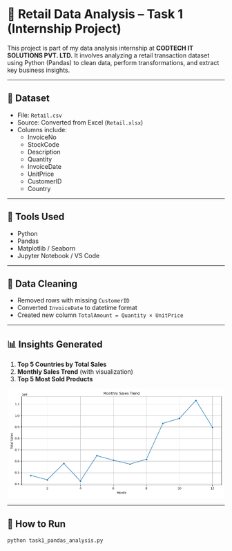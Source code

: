 # 🛒 Retail Data Analysis – Task 1 (Internship Project)

This project is part of my data analysis internship at **CODTECH IT SOLUTIONS PVT. LTD.** It involves analyzing a retail transaction dataset using Python (Pandas) to clean data, perform transformations, and extract key business insights.

---

## 📁 Dataset

- File: `Retail.csv`
- Source: Converted from Excel (`Retail.xlsx`)
- Columns include:
  - InvoiceNo
  - StockCode
  - Description
  - Quantity
  - InvoiceDate
  - UnitPrice
  - CustomerID
  - Country

---

## 🔧 Tools Used

- Python
- Pandas
- Matplotlib / Seaborn
- Jupyter Notebook / VS Code

---

## 🧹 Data Cleaning

- Removed rows with missing `CustomerID`
- Converted `InvoiceDate` to datetime format
- Created new column `TotalAmount = Quantity × UnitPrice`

---

## 📊 Insights Generated

1. **Top 5 Countries by Total Sales**
2. **Monthly Sales Trend** (with visualization)
3. **Top 5 Most Sold Products**

![Monthly Sales Trend](monthly_sales_trend.png)

---

## 🚀 How to Run

```bash
python task1_pandas_analysis.py
